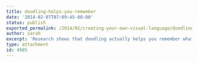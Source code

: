 ```yaml
---
title: doodling-helps-you-remember
date: '2014-02-07T07:09:45-08:00'
status: publish
exported_permalink: /2014/02/creating-your-own-visual-language/doodling-helps-you-remember
author: sarah
excerpt: 'Research shows that doodling actually helps you remember what you hear.'
type: attachment
id: 4985
---
```

<!DOCTYPE html PUBLIC "-//W3C//DTD HTML 4.0 Transitional//EN" "http://www.w3.org/TR/REC-html40/loose.dtd">
<?xml encoding="UTF-8">
